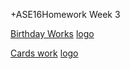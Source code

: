 +ASE16Homework Week 3

[Birthday Works](./Birthday.py)
[logo](https://raw.githubusercontent.com/fairanswers/fss16joe/master/code/3/_Birthday.png)

[Cards work](./PokerHand.py)
[logo](https://raw.githubusercontent.com/fairanswers/fss16joe/master/code/3/_HandDist.png)





